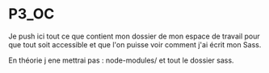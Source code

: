 # P3_OC

Je push ici tout ce que contient mon dossier de mon espace de travail pour que tout soit accessible et que l'on puisse voir comment j'ai écrit mon Sass. 

En théorie j ene mettrai pas : node-modules/ et tout le dossier sass. 
